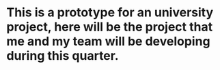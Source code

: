 # This is a prototype for an university project, here will be the project that me and my team will be developing during this quarter.
